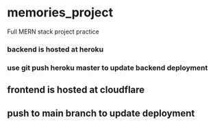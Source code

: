 # memories_project
Full MERN stack project practice

### backend is hosted at heroku
### use git push heroku master to update backend deployment

## frontend is hosted at cloudflare
## push to main branch to update deployment
